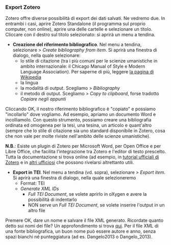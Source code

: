 ### Export Zotero

Zotero offre diverse possibilità di export dei dati salvati. Ne vedremo due. In entrambi i casi, aprire Zotero Standalone (il programma sul proprio computer, non online), aprire una delle cartelle e selezionare un titolo. Cliccare con il destro sul titolo selezionato: si aprirà un menu a tendina.

- **Creazione del riferimento bibliografico**. Nel menu a tendina, selezionare > *Create bibliography from item*. Si aprirà una finestra di dialogo, nella quale selezionare:
	- lo stile di citazione (tra i più comuni per le scienze umanistiche in ambito internazionale: il Chicago Manual of Style e Modern Language Association). Per saperne di più, leggere [la pagina di Wikipedia](https://en.wikipedia.org/wiki/Citation)
	- la lingua
	- la modalità di output. Scegliamo > *Bibliography*
	- il metodo di output. Scegliamo > *Copy to clipboard*, forse tradotto *Copiare negli appunti*

Cliccando OK, il nostro riferimento bibliografico è "copiato" e possiamo "incollarlo" dove vogliamo. Ad esempio, apriamo un documento Word e incolliamolo. Con questo strumento, possiamo creare una bibliografia ordinata ed omogenea per la tesi, una tesina, un articolo e quant'altro (sempre che lo stile di citazione sia uno standard disponibile in Zotero, cosa che non vale per molte riviste nell'ambito delle scienze umanistiche).

**N.B.**: Esiste un plugin di Zotero per Microsoft Word, per Open Office e per Libre Office, che facilita l'integrazione tra Zotero e l'editor di testo prescelto. Tutta la documentazione si trova online (ad esempio, in [tutorial ufficiali di Zotero](https://www.zotero.org/support/word_processor_integration) e in [altri ufficiosi](https://www.youtube.com/watch?v=d1eeCUDygI0) che possono rivelarsi altrettanto utili.

- **Export in TEI**. Nel menu a tendina (vd. sopra), selezionare > *Export item*. Si aprirà una finestra di dialogo, nella quale selezioneremo
	- Format: TEI
	- *Generate XML IDs*
		- *Full TEI Document*, se volete aprirlo in oXygen e avere la possibilità di indentarlo
		- NON serve un *Full TEI Document*, se volete inserire l'output in un altro file

Premere OK, dare un nome e salvare il file XML generato. Ricordate quanto detto sui nomi dei file? Un approfondimento si trova [qui](https://github.com/elespdn/laboratorio-monaci/tree/master/lezione2/lettere#more-on-file-naming-conventions-optional). Per il file XML di una fonte bibliografica, un buon nome può essere autore e anno, senza spazi bianchi né punteggiatura (ad es. Dangelo2013 o Dangelo_2013).


